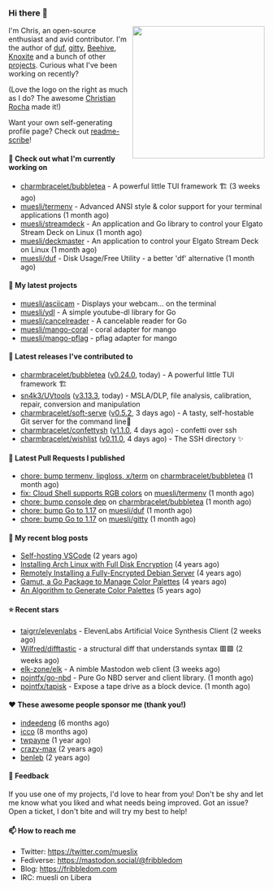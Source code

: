 ### Hi there 👋

<img align="right" src="https://raw.githubusercontent.com/muesli/muesli/master/assets/termenv.png" width="260">

I'm Chris, an open-source enthusiast and avid contributor. I'm the author of [duf](https://github.com/muesli/duf),
[gitty](https://github.com/muesli/gitty), [Beehive](https://github.com/muesli/beehive), [Knoxite](https://github.com/knoxite/knoxite)
 and a bunch of other [projects](https://fribbledom.com/projects/). Curious what I've been working on recently?

(Love the logo on the right as much as I do? The awesome [Christian Rocha](https://github.com/meowgorithm/) made it!)

Want your own self-generating profile page? Check out [readme-scribe](https://github.com/muesli/readme-scribe)!

#### 👷 Check out what I'm currently working on

- [charmbracelet/bubbletea](https://github.com/charmbracelet/bubbletea) - A powerful little TUI framework 🏗 (3 weeks ago)
- [muesli/termenv](https://github.com/muesli/termenv) - Advanced ANSI style &amp; color support for your terminal applications (1 month ago)
- [muesli/streamdeck](https://github.com/muesli/streamdeck) - An application and Go library to control your Elgato Stream Deck on Linux (1 month ago)
- [muesli/deckmaster](https://github.com/muesli/deckmaster) - An application to control your Elgato Stream Deck on Linux (1 month ago)
- [muesli/duf](https://github.com/muesli/duf) - Disk Usage/Free Utility - a better &#39;df&#39; alternative (1 month ago)

#### 🌱 My latest projects

- [muesli/asciicam](https://github.com/muesli/asciicam) - Displays your webcam... on the terminal
- [muesli/ydl](https://github.com/muesli/ydl) - A simple youtube-dl library for Go
- [muesli/cancelreader](https://github.com/muesli/cancelreader) - A cancelable reader for Go
- [muesli/mango-coral](https://github.com/muesli/mango-coral) - coral adapter for mango
- [muesli/mango-pflag](https://github.com/muesli/mango-pflag) - pflag adapter for mango

#### 🔭 Latest releases I've contributed to

- [charmbracelet/bubbletea](https://github.com/charmbracelet/bubbletea) ([v0.24.0](https://github.com/charmbracelet/bubbletea/releases/tag/v0.24.0), today) - A powerful little TUI framework 🏗
- [sn4k3/UVtools](https://github.com/sn4k3/UVtools) ([v3.13.3](https://github.com/sn4k3/UVtools/releases/tag/v3.13.3), today) - MSLA/DLP, file analysis, calibration, repair, conversion and manipulation
- [charmbracelet/soft-serve](https://github.com/charmbracelet/soft-serve) ([v0.5.2](https://github.com/charmbracelet/soft-serve/releases/tag/v0.5.2), 3 days ago) - A tasty, self-hostable Git server for the command line🍦
- [charmbracelet/confettysh](https://github.com/charmbracelet/confettysh) ([v1.1.0](https://github.com/charmbracelet/confettysh/releases/tag/v1.1.0), 4 days ago) - confetti over ssh
- [charmbracelet/wishlist](https://github.com/charmbracelet/wishlist) ([v0.11.0](https://github.com/charmbracelet/wishlist/releases/tag/v0.11.0), 4 days ago) - The SSH directory ✨

#### 🔨 Latest Pull Requests I published

- [chore: bump termenv, lipgloss, x/term](https://github.com/charmbracelet/bubbletea/pull/711) on [charmbracelet/bubbletea](https://github.com/charmbracelet/bubbletea) (1 month ago)
- [fix: Cloud Shell supports RGB colors](https://github.com/muesli/termenv/pull/127) on [muesli/termenv](https://github.com/muesli/termenv) (1 month ago)
- [chore: bump console dep](https://github.com/charmbracelet/bubbletea/pull/700) on [charmbracelet/bubbletea](https://github.com/charmbracelet/bubbletea) (1 month ago)
- [chore: bump Go to 1.17](https://github.com/muesli/duf/pull/233) on [muesli/duf](https://github.com/muesli/duf) (1 month ago)
- [chore: bump Go to 1.17](https://github.com/muesli/gitty/pull/106) on [muesli/gitty](https://github.com/muesli/gitty) (1 month ago)

#### 📜 My recent blog posts

- [Self-hosting VSCode](https://fribbledom.com/posts/selfhosting-vscode/) (2 years ago)
- [Installing Arch Linux with Full Disk Encryption](https://fribbledom.com/posts/encrypted-arch-install/) (4 years ago)
- [Remotely Installing a Fully-Encrypted Debian Server](https://fribbledom.com/posts/encrypted-remote-debian-install/) (4 years ago)
- [Gamut, a Go Package to Manage Color Palettes](https://fribbledom.com/posts/gamut-package-to-handle-color-palettes/) (4 years ago)
- [An Algorithm to Generate Color Palettes](https://fribbledom.com/posts/an-algorithm-to-generate-color-palettes/) (5 years ago)

#### ⭐ Recent stars

- [taigrr/elevenlabs](https://github.com/taigrr/elevenlabs) - ElevenLabs Artificial Voice Synthesis Client (2 weeks ago)
- [Wilfred/difftastic](https://github.com/Wilfred/difftastic) - a structural diff that understands syntax 🟥🟩 (2 weeks ago)
- [elk-zone/elk](https://github.com/elk-zone/elk) - A nimble Mastodon web client (3 weeks ago)
- [pojntfx/go-nbd](https://github.com/pojntfx/go-nbd) - Pure Go NBD server and client library. (1 month ago)
- [pojntfx/tapisk](https://github.com/pojntfx/tapisk) - Expose a tape drive as a block device. (1 month ago)

#### ❤️ These awesome people sponsor me (thank you!)

- [indeedeng](https://github.com/indeedeng) (6 months ago)
- [icco](https://github.com/icco) (8 months ago)
- [twpayne](https://github.com/twpayne) (1 year ago)
- [crazy-max](https://github.com/crazy-max) (2 years ago)
- [benleb](https://github.com/benleb) (2 years ago)

#### 💬 Feedback

If you use one of my projects, I'd love to hear from you! Don't be shy and let me know what you liked
and what needs being improved. Got an issue? Open a ticket, I don't bite and will try my best to help!

#### 📫 How to reach me

- Twitter: https://twitter.com/mueslix
- Fediverse: https://mastodon.social/@fribbledom
- Blog: https://fribbledom.com
- IRC: muesli on Libera
